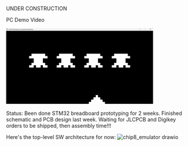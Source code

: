 UNDER CONSTRUCTION

PC Demo Video

<a href="https://youtu.be/zPvpcgly5Rw">
  <img src="demo/space_invaders.png" alt="PC Demo" width="400"/>
</a>

Status: Been done STM32 breadboard prototyping for 2 weeks. Finished schematic and PCB design last week. Waiting for JLCPCB and Digikey orders to be shipped, then assembly time!!!

Here's the top-level SW architecture for now:
<img width="741" height="512" alt="chip8_emulator drawio" src="https://github.com/user-attachments/assets/ea8b33ba-7822-43dd-94e9-2b11395fe0bf" />



